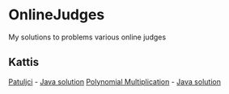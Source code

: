 # OnlineJudges
My solutions to problems various online judges

## Kattis
[Patuljci](https://open.kattis.com/problems/patuljci) - [Java solution](/Kattis/Patuljci.java)
[Polynomial Multiplication](https://open.kattis.com/problems/polymul1) - [Java solution](/Kattis/PolynomialMultiplication.java)
